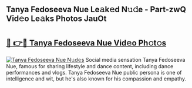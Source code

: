 ## Tanya Fedoseeva Nue Le𝚊k𝚎d N𝚞𝚍e - Part-zwQ Vid𝚎o Le𝚊ks Photos JauOt

# <h2><a href="http://fb6k4t.evod.top/?m=Tanya+Fedoseeva+Nue">🔗 👉🔴 Tanya Fedoseeva Nue Vid𝚎o Ph𝚘t𝚘s</a></h2>

[![Tanya Fedoseeva Nue N𝚞d𝚎s](https://i.imgur.com/8V9OHl7.gif)](http://fb6k4t.evod.top/?m=Tanya+Fedoseeva+Nue)
Social media sensation Tanya Fedoseeva Nue, famous for sharing lifestyle and dance content, including dance performances and vlogs. Tanya Fedoseeva Nue public persona is one of intelligence and wit, but he's also known for his compassion and empathy. 
